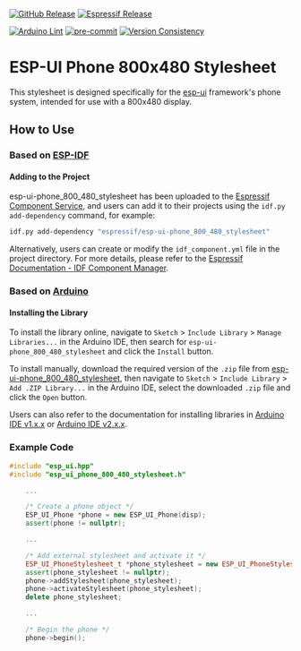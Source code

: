 [![GitHub Release](https://img.shields.io/github/v/release/esp-arduino-libs/esp-ui-phone_800_480_stylesheet)](https://github.com/esp-arduino-libs/esp-ui-phone_800_480_stylesheet/releases) [![Espressif Release](https://components.espressif.com/components/espressif/esp-ui-phone_800_480_stylesheet/badge.svg)](https://components.espressif.com/components/espressif/esp-ui-phone_800_480_stylesheet)

[![Arduino Lint](https://github.com/esp-arduino-libs/esp-ui-phone_800_480_stylesheet/actions/workflows/arduino_lint.yml/badge.svg)](https://github.com/esp-arduino-libs/esp-ui-phone_800_480_stylesheet/actions/workflows/arduino_lint.yml) [![pre-commit](https://github.com/esp-arduino-libs/esp-ui-phone_800_480_stylesheet/actions/workflows/pre-commit.yml/badge.svg)](https://github.com/esp-arduino-libs/esp-ui-phone_800_480_stylesheet/actions/workflows/pre-commit.yml) [![Version Consistency](https://github.com/esp-arduino-libs/esp-ui-phone_800_480_stylesheet/actions/workflows/check_lib_versions.yml/badge.svg)](https://github.com/esp-arduino-libs/esp-ui-phone_800_480_stylesheet/actions/workflows/check_lib_versions.yml)

# ESP-UI Phone 800x480 Stylesheet

This stylesheet is designed specifically for the [esp-ui](https://github.com/espressif/esp-ui) framework's phone system, intended for use with a 800x480 display.

## How to Use

### Based on [ESP-IDF](https://docs.espressif.com/projects/esp-idf/en/latest/esp32/get-started/index.html)

#### Adding to the Project

esp-ui-phone_800_480_stylesheet has been uploaded to the [Espressif Component Service](https://components.espressif.com/), and users can add it to their projects using the `idf.py add-dependency` command, for example:

```bash
idf.py add-dependency "espressif/esp-ui-phone_800_480_stylesheet"
```

Alternatively, users can create or modify the `idf_component.yml` file in the project directory. For more details, please refer to the [Espressif Documentation - IDF Component Manager](https://docs.espressif.com/projects/esp-idf/en/latest/esp32/api-guides/tools/idf-component-manager.html).

### Based on [Arduino](https://docs.espressif.com/projects/arduino-esp32/en/latest/getting_started.html)

#### Installing the Library

To install the library online, navigate to `Sketch` > `Include Library` > `Manage Libraries...` in the Arduino IDE, then search for `esp-ui-phone_800_480_stylesheet` and click the `Install` button.

To install manually, download the required version of the `.zip` file from [esp-ui-phone_800_480_stylesheet](https://github.com/esp-arduino-libs/esp-ui-phone_800_480_stylesheet), then navigate to `Sketch` > `Include Library` > `Add .ZIP Library...` in the Arduino IDE, select the downloaded `.zip` file and click the `Open` button.

Users can also refer to the documentation for installing libraries in [Arduino IDE v1.x.x](https://docs.arduino.cc/software/ide-v1/tutorials/installing-libraries) or [Arduino IDE v2.x.x](https://docs.arduino.cc/software/ide-v2/tutorials/ide-v2-installing-a-library).

### Example Code

```cpp
#include "esp_ui.hpp"
#include "esp_ui_phone_800_480_stylesheet.h"

    ...

    /* Create a phone object */
    ESP_UI_Phone *phone = new ESP_UI_Phone(disp);
    assert(phone != nullptr);

    ...

    /* Add external stylesheet and activate it */
    ESP_UI_PhoneStylesheet_t *phone_stylesheet = new ESP_UI_PhoneStylesheet_t ESP_UI_PHONE_800_480_DARK_STYLESHEET();
    assert(phone_stylesheet != nullptr);
    phone->addStylesheet(phone_stylesheet);
    phone->activateStylesheet(phone_stylesheet);
    delete phone_stylesheet;

    ...

    /* Begin the phone */
    phone->begin();
```
